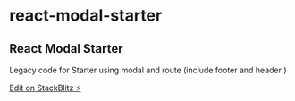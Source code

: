 # react-modal-starter

## React Modal Starter
Legacy code for Starter using modal and route (include footer and header )

[Edit on StackBlitz ⚡️](https://stackblitz.com/edit/react-modals-dksjgp)
